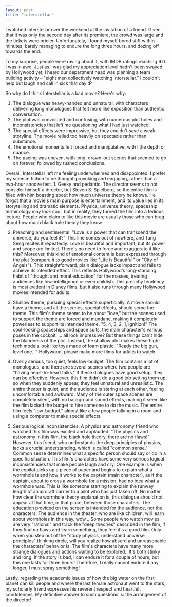 ```yaml
---
layout: post
title: "interstellar"
---
```


I watched Interstellar over the weekend at the invitation of a friend. Given that it was only the second day after its premiere, the crowd was large and the tickets were pricier. Unfortunately, I found myself bored stiff within minutes, barely managing to endure the long three hours, and dozing off towards the end.

To my surprise, people were raving about it, with IMDB ratings reaching 9.0. I was in awe. Just as I was glad my appreciation level hadn't been swayed by Hollywood yet, I heard our department head was planning a team building activity – "eight men collectively watching Interstellar." I couldn't help but laugh and call in sick that day :P

So why do I think Interstellar is a bad movie? Here's why:

1. The dialogue was heavy-handed and unnatural, with characters delivering long monologues that felt more like exposition than authentic conversation.
2. The plot was convoluted and confusing, with numerous plot holes and inconsistencies that left me questioning what I had just watched.
3. The special effects were impressive, but they couldn't save a weak storyline. The movie relied too heavily on spectacle rather than substance.
4. The emotional moments felt forced and manipulative, with little depth or nuance.
5. The pacing was uneven, with long, drawn-out scenes that seemed to go on forever, followed by rushed conclusions.

Overall, Interstellar left me feeling underwhelmed and disappointed. I prefer my science fiction to be thought-provoking and engaging, rather than a two-hour snooze fest. 1. Geeky and pedantic. The director seems to not consider himself a director, but Steven S. Spielberg, so the entire film is filled with him boasting about how much universe theory he knows. He forgot that a movie's main purpose is entertainment, and its value lies in its storytelling and dramatic elements. Physics, universe theory, spaceship terminology may look cool, but in reality, they turned the film into a tedious lecture. People who claim to like this movie are usually those who can brag about how much black hole theory they know.

2. Preaching and sentimental. "Love is a power that can transcend the universe, do you feel it?" This line comes out of nowhere, and Tang Seng recites it repeatedly. Love is beautiful and important, but its power and scope are limited. There's no need to force and exaggerate it like this? Moreover, this kind of emotional content is best expressed through the plot (compare it to good movies like "Life is Beautiful" or "City of Angels"). This straightforward, plain dialogue lacks impact and fails to achieve its intended effect. This reflects Hollywood's long-standing habit of "thought and moral education" for the masses, treating audiences like low-intelligence or even childish. This preachy tendency is most evident in Disney films, but it also runs through many Hollywood movies intended for adults.

3. Shallow theme, pursuing special effects superficially. A movie should have a theme, and all the scenes, special effects, should serve the theme. This film's theme seems to be about "love," but the scenes used to support the theme are forced and mundane, making it completely powerless to support its intended theme. "5, 4, 3, 2, 1, ignition!" The cool-looking spaceships and space suits, the main character's various poses in the cockpit, ... all look impressive? But these things can't hide the blandness of the plot. Instead, the shallow plot makes these high-tech models look like toys made of foam plastic. "Ready the big gun, level one..." Hollywood, please make more films for adults to watch.

4. Overly serious, too quiet, feels low-budget. The film contains a lot of monologues, and there are several scenes where two people are "having heart-to-heart talks." If these dialogues have good setup, they can be effective. However, this film didn't do a good job setting them up, so when they suddenly appear, they feel unnatural and unrealistic. The entire theater is quiet, and the audience is staring at each other, feeling uncomfortable and awkward. Many of the outer space scenes are completely silent, with no background sound effects, making it seem like the film lacked the budget to hire someone to do the music. The entire film feels "low-budget," almost like a few people talking in a room and using a computer to make special effects.

5. Serious logical inconsistencies. A physics and astronomy friend who watched this film was excited and applauded: "The physics and astronomy in this film, the black hole theory, there are no flaws!" However, this friend, who understands the deep principles of physics, lacks a crucial understanding, which is called "common sense." Common sense determines what a specific person should say or do in a specific situation. This film's characters have some very serious logical inconsistencies that make people laugh and cry. One example is when the copilot picks up a piece of paper and begins to explain what a wormhole is and how it works to the captain (main character), as if the captain, about to cross a wormhole for a mission, had no idea what a wormhole was. This is like someone starting to explain the runway length of an aircraft carrier to a pilot who has just taken off. No matter how clear the wormhole theory explanation is, this dialogue should not appear at that time, in that place, between those characters. The education provided on the screen is intended for the audience, not the characters. The audience in the theater, who are like children, will learn about wormholes in this way, wow... Some people who watch movies are very "rational" and track the "deep theories" described in the film, if they find no flaws and learn something, they feel it's a good film. Only when you step out of the "study physics, understand universe principles" thinking circle, will you realize how absurd and unreasonable the characters' behavior is. The film's characters have many more strange dialogues and actions waiting to be explored.: It's both stinky and long. If the story is bad, I can endure it for a couple of hours, but this one lasts for three hours! Therefore, I really cannot endure it any longer, I must spray something!

Lastly, regarding the academic issues of how the big water on the first planet can kill people and where the last female astronaut went to the stars, my scholarly friend expresses his reverent respect and heartfelt condolences. My definitive answer to such questions is: the arrangement of the director!
